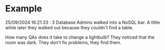 # Example

<!-- replace-with-date starts -->
25/09/2024 16:21:33 : 3 Database Admins walked into a NoSQL bar. A little while later they walked out because they couldn't find a table.
<!-- replace-with-date ends -->

<!-- replace-with-joke starts -->
How many QAs does it take to change a lightbulb? They noticed that the room was dark. They don't fix problems, they find them.
<!-- replace-with-joke ends -->